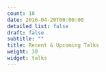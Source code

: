 ```yaml
---
count: 10
date: 2016-04-20T00:00:00
detailed_list: false
draft: false
subtitle: ""
title: Recent & Upcoming Talks
weight: 30
widget: talks
---
```


